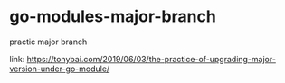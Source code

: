 # go-modules-major-branch

practic major branch

link: 
https://tonybai.com/2019/06/03/the-practice-of-upgrading-major-version-under-go-module/
